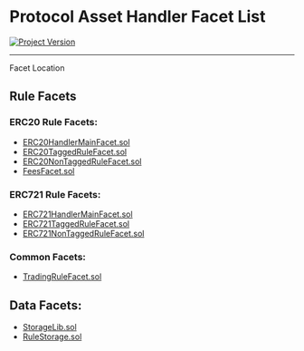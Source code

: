 # Protocol Asset Handler Facet List 
[![Project Version][version-image]][version-url]

---

Facet Location 

## Rule Facets 

### ERC20 Rule Facets: 
- [ERC20HandlerMainFacet.sol]() 
- [ERC20TaggedRuleFacet.sol]() 
- [ERC20NonTaggedRuleFacet.sol]()
- [FeesFacet.sol]() 

### ERC721 Rule Facets:
- [ERC721HandlerMainFacet.sol]() 
- [ERC721TaggedRuleFacet.sol]() 
- [ERC721NonTaggedRuleFacet.sol]()

### Common Facets:
- [TradingRuleFacet.sol]()

## Data Facets: 
- [StorageLib.sol]() 
- [RuleStorage.sol]()

<!-- These are the header links -->
[version-image]: https://img.shields.io/badge/Version-1.1.0-brightgreen?style=for-the-badge&logo=appveyor
[version-url]: https://github.com/thrackle-io/Tron